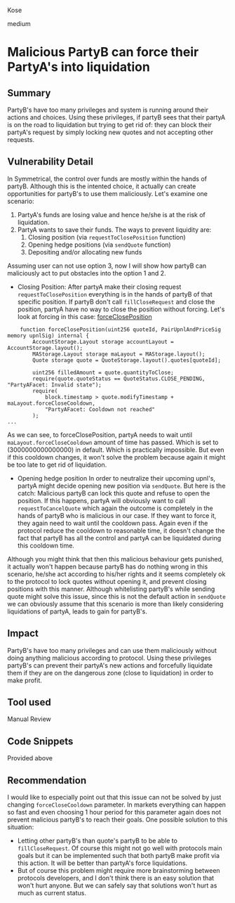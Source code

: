 Kose

medium

# Malicious PartyB can force their PartyA's into liquidation

## Summary
PartyB's have too many privileges and system is running around their actions and choices. Using these privileges, if partyB sees that their partyA is on the road to liquidation but trying to get rid of: they can block their partyA's request by simply locking new quotes and not accepting other requests.
## Vulnerability Detail
In Symmetrical, the control over funds are mostly within the hands of partyB. Although this is the intented choice, it actually can create opportunities for partyB's to use them maliciously.
Let's examine one scenario:
1. PartyA's funds are losing value and hence he/she is at the risk of liquidation.
2. PartyA wants to save their funds. The ways to prevent liquidity are:
    1. Closing position (via ```requestToClosePosition``` function)
    2. Opening hedge positions (via ```sendQuote``` function)
    3. Depositing and/or allocating new funds

Assuming user can not use option 3, now I will show how partyB can maliciously act to put obstacles into the option 1 and 2.
- Closing Position:
After partyA make their closing request ```requestToClosePosition``` everything is in the hands of partyB of that specific position.
If partyB don't call ```fillCloseRequest``` and close the position, partyA have no way to close the position without forcing. Let's look at forcing in this case:
[forceClosePosition](https://github.com/sherlock-audit/2023-06-symmetrical/blob/main/symmio-core/contracts/facets/PartyA/PartyAFacetImpl.sol/#L253-L268)
```solidity 
    function forceClosePosition(uint256 quoteId, PairUpnlAndPriceSig memory upnlSig) internal {
        AccountStorage.Layout storage accountLayout = AccountStorage.layout();
        MAStorage.Layout storage maLayout = MAStorage.layout();
        Quote storage quote = QuoteStorage.layout().quotes[quoteId];

        uint256 filledAmount = quote.quantityToClose;
        require(quote.quoteStatus == QuoteStatus.CLOSE_PENDING, "PartyAFacet: Invalid state");
        require(
            block.timestamp > quote.modifyTimestamp + maLayout.forceCloseCooldown,
            "PartyAFacet: Cooldown not reached"
        );
...
```
As we can see, to forceClosePosition, partyA needs to wait until ```maLayout.forceCloseCooldown``` amount of time has passed. Which is set to (3000000000000000) in default. Which is practically impossible. But even if this cooldown changes, it won't solve the problem because again it might be too late to get rid of liquidation.
- Opening hedge position
In order to neutralize their upcoming upnl's, partyA might decide opening new position via ```sendQuote```. But here is the catch:
Malicious partyB can lock this quote and refuse to open the position. If this happens, partyA will obviously want to call ```requestToCancelQuote``` which again the outcome is completely in the hands of partyB who is malicious in our case. If they want to force it, they again need to wait until the cooldown pass. Again even if the protocol reduce the cooldown to reasonable time, it doesn't change the fact that partyB has all the control and partyA can be liquidated during this cooldown time.

Although you might think that then this malicious behaviour gets punished, it actually won't happen because partyB has do nothing wrong in this scenario, he/she act according to his/her rights and it seems completely ok to the protocol to lock quotes without opening it, and prevent closing positions with this manner.
Although whitelisting partyB's while sending quote might solve this issue, since this is not the default action in ```sendQuote``` we can obviously assume that this scenario is more than likely considering liquidations of partyA, leads to gain for partyB's.
## Impact
PartyB's have too many privileges and can use them maliciously without doing anything malicious according to protocol. Using these privileges partyB's can prevent their partyA's new actions and forcefully liquidate them if they are on the dangerous zone (close to liquidation) in order to make profit.
## Tool used

Manual Review

## Code Snippets
Provided above

## Recommendation
I would like to especially point out that this issue can not be solved by just changing ```forceCloseCooldown``` parameter. In markets everything can happen so fast and even choosing 1 hour period for this parameter again does not prevent malicious partyB's to reach their goals. One possible solution to this situation:
- Letting other partyB's than quote's partyB to be able to ```fillCloseRequest```. Of course this might not go well with protocols main goals but it can be implemented such that both partyB make profit via this action. It will be better than partyA's force liquidations.
- But of course this problem might require more brainstorming between protocols developers, and I don't think there is an easy solution that won't hurt anyone. But we can safely say that solutions won't hurt as much as current status.